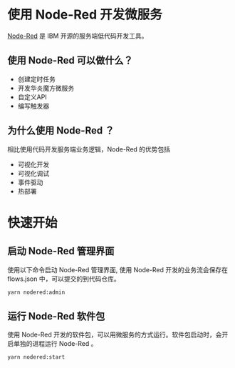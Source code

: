 使用 Node-Red 开发微服务
===

[Node-Red](https://nodered.org/) 是 IBM 开源的服务端低代码开发工具。

## 使用 Node-Red 可以做什么？

- 创建定时任务
- 开发华炎魔方微服务
- 自定义API
- 编写触发器

## 为什么使用 Node-Red ？

相比使用代码开发服务端业务逻辑，Node-Red 的优势包括

- 可视化开发
- 可视化调试
- 事件驱动
- 热部署

# 快速开始

## 启动 Node-Red 管理界面

使用以下命令启动 Node-Red 管理界面, 使用 Node-Red 开发的业务流会保存在 flows.json 中，可以提交的到代码仓库。

```sh
yarn nodered:admin
```

## 运行 Node-Red 软件包

使用 Node-Red 开发的软件包，可以用微服务的方式运行。软件包启动时，会开启单独的进程运行 Node-Red 。

```sh
yarn nodered:start
```
